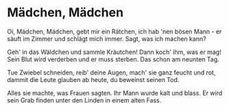 # Mädchen, Mädchen

Oi, Mädchen, Mädchen,
gebt mir ein Rätchen,
ich hab 'nen bösen Mann -
er säuft im Zimmer
und schlägt mich immer.
Sagt, was ich machen kann?

Geh' in das Wäldchen
und sammle Kräutchen!
Dann koch' ihm, was er mag!
Sein Blut wird verderben
und er muss sterben.
Das schon am neunten Tag.

Tue Zwiebel schneiden,
reib' deine Augen,
mach' sie ganz feucht und rot,
dammit die Leute
glauben ab heute,
du beweinst seinen Tod.

Alles sie machte,
was Frauen sagten.
Ihr Mann wurde kalt und blass.
Er wird sein Grab finden
unter den Linden
in einem alten Fass.

